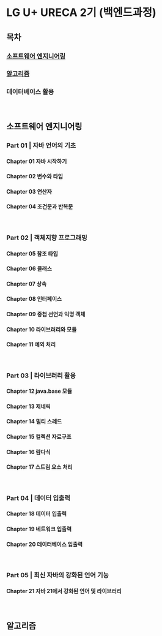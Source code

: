 # LG U+ URECA 2기 (백엔드과정)

## 목차
### [소프트웨어 엔지니어링](소프트웨어_엔지니어링)
### [알고리즘](알고리즘)
### 데이터베이스 활용

<br/>

## 소프트웨어 엔지니어링
### Part 01 | 자바 언어의 기초
#### Chapter 01 자바 시작하기
#### Chapter 02 변수와 타입
#### Chapter 03 연산자
#### Chapter 04 조건문과 반복문

<br/>

### Part 02 | 객체지향 프로그래밍
#### Chapter 05 참조 타입
#### Chapter 06 클래스
#### Chapter 07 상속
#### Chapter 08 인터페이스
#### Chapter 09 중첩 선언과 익명 객체
#### Chapter 10 라이브러리와 모듈
#### Chapter 11 예외 처리

<br/>

### Part 03 | 라이브러리 활용
#### Chapter 12 java.base 모듈
#### Chapter 13 제네릭
#### Chapter 14 멀티 스레드
#### Chapter 15 컬렉션 자료구조
#### Chapter 16 람다식
#### Chapter 17 스트림 요소 처리

<br/>

### Part 04 | 데이터 입출력
#### Chapter 18 데이터 입출력
#### Chapter 19 네트워크 입출력
#### Chapter 20 데이터베이스 입출력

<br/>

### Part 05 | 최신 자바의 강화된 언어 기능
#### Chapter 21 자바 21에서 강화된 언어 및 라이브러리

<br/>

## 알고리즘